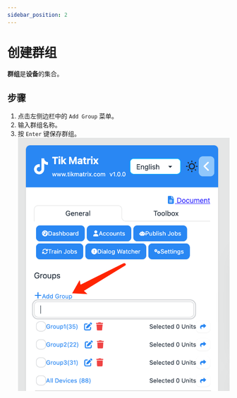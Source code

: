 ```yaml
---
sidebar_position: 2
---
```


# 创建群组

**群组**是**设备**的集合。

## 步骤

1. 点击左侧边栏中的 `Add Group` 菜单。
2. 输入群组名称。
3. 按 `Enter` 键保存群组。
![创建群组](../img/create-group.png)
